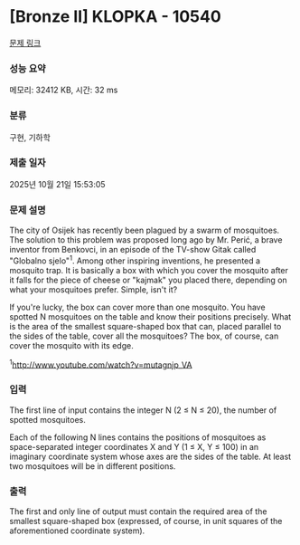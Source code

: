 # [Bronze II] KLOPKA - 10540 

[문제 링크](https://www.acmicpc.net/problem/10540) 

### 성능 요약

메모리: 32412 KB, 시간: 32 ms

### 분류

구현, 기하학

### 제출 일자

2025년 10월 21일 15:53:05

### 문제 설명

<p>The city of Osijek has recently been plagued by a swarm of mosquitoes. The solution to this problem was proposed long ago by Mr. Perić, a brave inventor from Benkovci, in an episode of the TV-show Gitak called "Globalno sjelo"<sup>1</sup>. Among other  inspiring inventions, he presented a mosquito trap. It is basically a box with which you cover the mosquito after it falls for the  piece of cheese or "kajmak" you placed there, depending on what your mosquitoes prefer. Simple, isn't it? </p>

<p>If you're lucky, the box can cover more than one mosquito. You have spotted N mosquitoes on the table and know their  positions precisely. What is the area of the smallest square-shaped box that can, placed parallel to the sides of the  table, cover all the mosquitoes? The box, of course, can cover the mosquito with its edge. </p>

<p><sup>1</sup><a href="http://www.youtube.com/watch?v=mutagnjp_VA">http://www.youtube.com/watch?v=mutagnjp_VA</a></p>

### 입력 

 <p>The first line of input contains the integer N (2 ≤ N ≤ 20), the number of spotted mosquitoes. </p>

<p>Each of the following N lines contains the positions of mosquitoes as space-separated integer coordinates X and Y (1 ≤ X, Y ≤ 100) in an imaginary coordinate system whose axes are the sides of the table. At least two mosquitoes will be in different  positions. </p>

### 출력 

 <p>The first and only line of output must contain the required area of the smallest square-shaped box (expressed, of course, in unit squares of the aforementioned coordinate system). </p>

